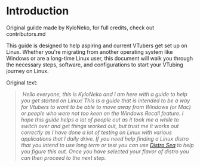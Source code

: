 # Introduction

Original guilde made by KyloNeko, for full credits, check out contributors.md

This guide is designed to help aspiring and current VTubers get set up on Linux. Whether you're migrating from another operating system like Windows or are a long-time Linux user, this document will walk you through the necessary steps, software, and configurations to start your VTubing journey on Linux.

Original text:
> *Hello everyone, this is KyloNeko and I am here with a guide to help you get started on Linux! This is a guide that is intended to be a way for Vtubers to want to be able to move away from Windows (or Mac) or people who were not too keen on the Windows Recall feature. I hope this guide helps a lot of people out as it took me a while to switch over and get things worked out, but trust me it works out correctly as I have done a lot of testing on Linux with various applications that I daily drive. If you need help finding a Linux distro that you intend to use long term or test you can use [Distro Sea](https://distrosea.com/) to help you figure this out. Once you have selected your flavor of distro you can then proceed to the next step.*